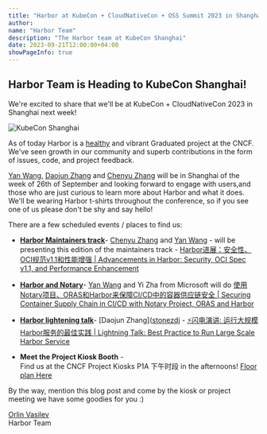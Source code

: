 ```yaml
---
title: "Harbor at KubeCon + CloudNativeCon + OSS Summit 2023 in Shanghai"
author:
name: "Harbor Team"
description: "The Harbor team at KubeCon Shanghai"
date: 2023-09-21T12:00:00+04:00
showPageInfo: true
---
```


## Harbor Team is Heading to KubeCon Shanghai!

We're excited to share that we'll be at KubeCon + CloudNativeCon 2023 in
Shanghai next week!  

![KubeCon Shanghai](../img/kubeconcn2023.jpeg)

As of today Harbor is a [healthy](https://all.devstats.cncf.io/d/53/projects-health?orgId=1) and
vibrant Graduated project at the CNCF. We've seen growth in our community and
superb contributions in the form of issues, code, and project feedback.

[Yan Wang](https://twitter.com/wy65701436), [Daojun Zhang](https://github.com/stonezdj) and [Chenyu Zhang](https://github.com/chlins) will be in Shanghai of the week of 26th of September
and looking forward to engage with users,and those who are just curious
to learn more about Harbor and what it does. We'll be wearing Harbor t-shirts
throughout the conference, so if you see one of us please don't be shy and say
hello!

There are a few scheduled events / places to find us:

* [**Harbor Maintainers track**](https://sched.co/1PTJz)- [Chenyu Zhang](https://github.com/chlins) and [Yan Wang](https://twitter.com/wy65701436) - will be presenting this edition of the maintainers track - [Harbor进展：安全性、OCI规范v1.1和性能增强 | Advancements in Harbor: Security, OCI Spec v1.1, and Performance Enhancement](https://sched.co/1PTJz)  


* [**Harbor and Notary**](https://sched.co/1RSj9)- [Yan Wang](https://twitter.com/wy65701436) and Yi Zha from Microsoft will do [使用Notary项目、ORAS和Harbor来保障CI/CD中的容器供应链安全 | Securing Container Supply Chain in CI/CD with Notary Project, ORAS and Harbor](https://sched.co/1RSj9)  

* [**Harbor lightening talk**](https://sched.co/1PTHB)- [Daojun Zhang]([stonezdj](https://github.com/stonezdj) - [⚡闪电演讲: 运行大规模Harbor服务的最佳实践 | Lightning Talk: Best Practice to Run Large Scale Harbor Service](https://sched.co/1PTHB)  

* **Meet the Project Kiosk Booth** -  
Find us at the CNCF Project Kiosks P1A 下午时段 in the afternoons!
[Floor plan Here](https://www.lfasiallc.com/kubecon-cloudnativecon-open-source-summit-china/program/project-engagement/#floor-plan)


By the way, mention this blog post and come by the kiosk or project meeting we have some goodies for you :)

[Orlin Vasilev](https://twitter.com/OrlinVasilev)  
Harbor Team
